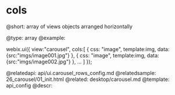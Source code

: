 cols
=============

@short: array of views objects arranged horizontally
	

@type: array
@example:

webix.ui({
	view:"carousel",
	cols:[
    	{ css: "image", template:img, data:{src:"imgs/image001.jpg"} },
    	{ css: "image", template:img, data:{src:"imgs/image002.jpg"} },
    	...
	]
});

@relatedapi:
	api/ui.carousel_rows_config.md
@relatedsample:
	26_carousel/01_init.html
@related:
	desktop/carousel.md
@template:	api_config
@descr:


